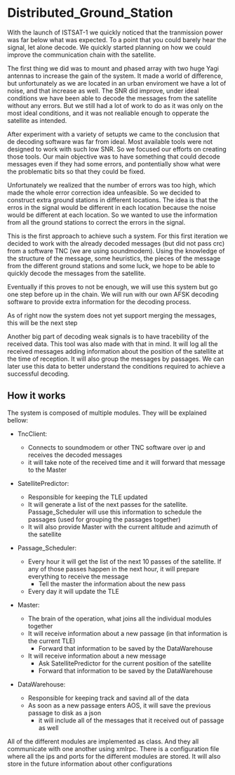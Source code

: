 # Distributed_Ground_Station
With the launch of ISTSAT-1 we quickly noticed that the tranmission power was far below what was expected. To a point that you could barely hear the signal, let alone decode. We quickly started planning on how we could improve the communication chain with the satellite.

The first thing we did was to mount and phased array with two huge Yagi antennas to increase the gain of the system. It made a world of difference, but unfortunately as we are located in an urban enviroment we have a lot of noise, and that increase as well. The SNR did improve, under ideal conditions we have been able to decode the messages from the satellite without any errors. But we still had a lot of work to do as it was only on the most ideal conditions, and it was not realiable enough to opperate the satellite as intended. 

After experiment with a variety of setupts we came to the conclusion that de decoding software was far from ideal. Most available tools were not designed to work with such low SNR. So we focused our efforts on creating those tools. Our main objective was to have something that could decode messages even if they had some errors, and pontentially show what were the problematic bits so that they could be fixed.

Unfortunately we realized that the number of errors was too high, which made the whole error correction idea unfeasible. So we decided to construct extra ground stations in different locations. The idea is that the erros in the signal would be different in each location because the noise would be different at each location. So we wanted to use the information from all the ground stations to correct the errors in the signal.

This is the first approach to achieve such a system. For this first iteration we decided to work with the already decoded messages (but did not pass crc) from a software TNC (we are using soundmodem). Using the knowledge of the structure of the message, some heuristics, the pieces of the message from the different ground stations and some luck, we hope to be able to quickly decode the messages from the satellite.

Eventually if this proves to not be enough, we will use this system but go one step before up in the chain. We will run with our own AFSK decoding software to provide extra information for the decoding process. 

As of right now the system does not yet support merging the messages, this will be the next step

Another big part of decoding weak signals is to have tracebility of the received data. This tool was also made with that in mind. It will log all the received messages adding information about the position of the satellite at the time of reception. It will also group the messages by passages. We can later use this data to better understand the conditions required to achieve a successful decoding.

## How it works
The system is composed of multiple modules. They will be explained bellow:

- TncClient:
    - Connects to soundmodem or other TNC software over ip and receives the decoded messages
    - it will take note of the received time and it will forward that message to the Master
    
- SatellitePredictor:
    - Responsible for keeping the TLE updated
    - It will generate a list of the next passes for the satellite. Passage_Scheduler will use this information to schedule the passages (used for grouping the passages together)
    - It will also provide Master with the current altitude and azimuth of the satellite

- Passage_Scheduler:
    - Every hour it will get the list of the next 10 passes of the satellite. If any of those passes happen in the next hour, it will prepare everything to receive the message
        - Tell the master the information about the new pass
    - Every day it will update the TLE

- Master:
    - The brain of the operation, what joins all the individual modules together
    - It will receive information about a new passage (in that information is the current TLE)
        - Forward that information to be saved by the DataWarehouse
    - It will receive information about a new message
        - Ask SatellitePredictor for the current position of the satellite
        - Forward that information to be saved by the DataWarehouse
    
- DataWarehouse:
    - Responsible for keeping track and savind all of the data
    - As soon as a new passage enters AOS, it will save the previous passage to disk as a json
        - it will include all of the messages that it received out of passage as well
    
All of the different modules are implemented as class. And they all communicate with one another using xmlrpc. There is a configuration file where all the ips and ports for the different modules are stored. It will also store in the future information about other configurations

